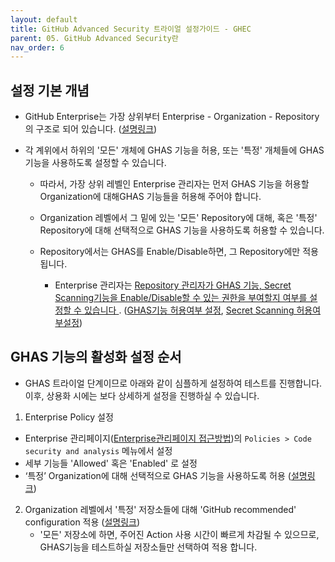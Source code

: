 ```yaml
---
layout: default
title: GitHub Advanced Security 트라이얼 설정가이드 - GHEC
parent: 05. GitHub Advanced Security란
nav_order: 6
---
```


## 설정 기본 개념

 - GitHub Enterprise는 가장 상위부터 Enterprise - Organization - Repository의 구조로 되어 있습니다. ([설명링크](../Ch1.GitHub이란/GitHub의%20기본개념,용어설명.md))

- 각 계위에서 하위의 '모든' 개체에 GHAS 기능을 허용, 또는 '특정' 개체들에 GHAS 기능을 사용하도록 설정할 수 있습니다.  
  - 따라서, 가장 상위 레벨인 Enterprise 관리자는 먼저 GHAS 기능을 허용할 Organization에 대해GHAS 기능들을 허용해 주어야 합니다. 

  - Organization 레벨에서 그 밑에 있는 '모든' Repository에 대해, 혹은 '특정' Repository에 대해 선택적으로 GHAS 기능을 사용하도록 허용할 수 있습니다.

  - Repository에서는 GHAS를 Enable/Disable하면, 그 Repository에만 적용됩니다.
    * Enterprise 관리자는 <U> Repository 관리자가 GHAS 기능, Secret Scanning기능을 Enable/Disable할 수 있는 권한을 부여할지 여부를 설정할 수 있습니다 </U>. ([GHAS기능 허용여부 설정](https://docs.github.com/en/enterprise-cloud@latest/admin/enforcing-policies/enforcing-policies-for-your-enterprise/enforcing-policies-for-code-security-and-analysis-for-your-enterprise#enforcing-a-policy-to-manage-the-use-of-github-advanced-security-features-in-your-enterprises-repositories), [Secret Scanning 허용여부설정](https://docs.github.com/en/enterprise-cloud@latest/admin/enforcing-policies/enforcing-policies-for-your-enterprise/enforcing-policies-for-code-security-and-analysis-for-your-enterprise#enforcing-a-policy-to-manage-the-use-of-secret-scanning-in-your-enterprises-repositories))

## GHAS 기능의 활성화 설정 순서

- GHAS 트라이얼 단계이므로 아래와 같이 심플하게 설정하여 테스트를 진행합니다. 이후, 상용화 시에는 보다 상세하게 설정을 진행하실 수 있습니다.

1. Enterprise Policy 설정
- Enterprise 관리페이지([Enterprise관리페이지 접근방법](https://www.korgithub.com/Ch2.Enterprise_account/Enterprise_account.html))의 `Policies > Code security and analysis` 메뉴에서 설정
- 세부 기능들 'Allowed' 혹은 'Enabled' 로 설정
- ‘특정’ Organization에 대해 선택적으로 GHAS 기능을 사용하도록 허용 ([설명링크](https://docs.github.com/en/enterprise-cloud@latest/admin/enforcing-policies/enforcing-policies-for-your-enterprise/enforcing-policies-for-code-security-and-analysis-for-your-enterprise#enforcing-a-policy-for-the-use-of-github-advanced-security-in-your-enterprises-organizations))

2. Organization 레벨에서 '특정' 저장소들에 대해 'GitHub recommended' configuration 적용 ([설명링크](https://docs.github.com/en/enterprise-cloud@latest/code-security/securing-your-organization/enabling-security-features-in-your-organization/applying-the-github-recommended-security-configuration-in-your-organization#applying-the-github-recommended-security-configuration-to-specific-repositories-in-your-organization))
    - '모든' 저장소에 하면, 주어진 Action 사용 시간이 빠르게 차감될 수 있으므로, GHAS기능을 테스트하실 저장소들만 선택하여 적용 합니다. 

